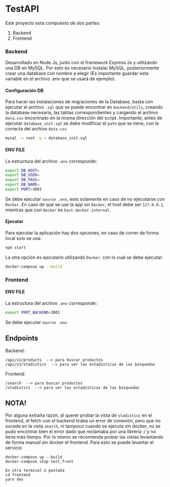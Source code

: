 # TestAPI

Este proyecto esta compuesto de dos partes:

1. Backend
2. Frontend


### Backend

Desarrollado en Node Js, junto con el framework Express Js y utilizando una DB en MySQL. Por esto es necesario instalar MySQL, posteriormente crear una database con nombre a elegir (Es importante guardar esta variable en el archivo .env que se usará de ejemplo).

#### Configuración DB

Para hacer las instalaciones de migraciones de la Database, basta con ejecutar el archivo `.sql` que se puede encontrar en `backend/utils`, creando la database necesaria, las tablas correspondientes y cargando el archivo `data.csv` encontrado en la misma dirección del script. Importante, antes de ejecutar `database_init.sql` se debe modificar el `path` que se tiene, con la correcta del archivo `data.csv`

```bash
mysql -u root -p < database_init.sql
```


#### ENV FILE
La estructura del archivo `.env` corresponde:

```bash
export DB_HOST=
export DB_USER=
export DB_PASS=
export DB_NAME=
export PORT=3001
```

Se debe ejecutar `source .env`, esto solamente en caso de no ejecutarse con `Docker`. En caso de que se use la app sin `Docker`, el host debe ser `127.0.0.1`, mientras que con `Docker` es `host.docker.internal`.

#### Ejecutar

Para ejecutar la aplicación hay dos opciones, en caso de correr de forma local solo se usa:

```bash
npm start
```

La otra opción es ejecutarlo utilizando `Docker`, con lo cual se debe ejecutar:

```bash
docker-compose up --build
```

### Frontend

#### ENV FILE
La estructura del archivo `.env` corresponde:

```bash
export PORT_BACKEND=3001
```

Se debe ejecutar `source .env`

## Endpoints

Backend:
```
/api/v1/products  --> para buscar productos
/api/v1/stadistics  --> para ver las estadísticas de las búsquedas
```

Frontend:
```
/search  --> para buscar productos
/stadistics  --> para ver las estadísticas de las búsquedas
```

## NOTA!

Por alguna extraña razón, al querer probar la vista de `stadistics` en el frontend, el fetch con el backend tiraba un error de conexión, pero que no sucede en la vista `search`, ni tampoco cuando se ejecuta sin docker, no se pudo encontrar bien el error dado que reclamaba por una libreria :/ y no tenía más tiempo. Por lo mismo se recomienda probar las vistas levantando de forma manual sin docker el frontend. Para esto se puede levantar el servicio
```
docker-compose up --build
docker-compose stop test_front

En otra terminal o pestaña
cd frontend
yarn dev
```